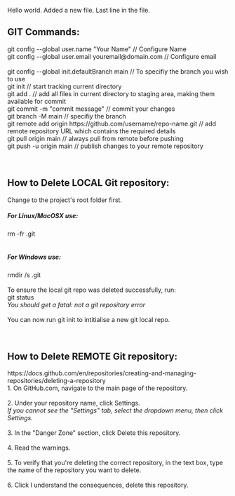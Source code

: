 Hello world.
Added a new file.
Last line in the file.

<h2>GIT Commands:</h2>
git config --global user.name "Your Name"                         // Configure Name<br>
git config --global user.email youremail@domain.com               // Configure email<br>
<br>
git config --global init.defaultBranch main                       // To specifiy the branch you wish to use<br>
git init                                                          // start tracking current directory<br>
git add .                                                         // add all files in current directory to staging area, making them available for commit<br>
git commit -m "commit message"                                    // commit your changes<br>
git branch -M main                                                // specifiy the branch<br>
git remote add origin https://github.com/username/repo-name.git   // add remote repository URL which contains the required details<br>
git pull origin main                                              // always pull from remote before pushing<br>
git push -u origin main                                           // publish changes to your remote repository<br>
<br>
<br>
<h2>How to Delete LOCAL Git repository:</h2>
Change to the project's root folder first.<br>
<h5> For Linux/MacOSX use:</h5>
rm -fr .git<br>
<br>
<h5>For Windows use:</h5>
rmdir /s .git<br>
<br>
To ensure the local git repo was deleted successfully, run:<br>
git status<br>
<em>You should get a  fatal: not a git repository error</em><br>
<br>
You can now run git init to intitialise a new git local repo.<br>
<br>
<br>
<h2>How to Delete REMOTE Git repository:</h2>
https://docs.github.com/en/repositories/creating-and-managing-repositories/deleting-a-repository<br>
1. On GitHub.com, navigate to the main page of the repository.<br>
<br>
2. Under your repository name, click Settings.<br>
<em>If you cannot see the "Settings" tab, select the dropdown menu, then click Settings.</em><br>
<br>
3. In the "Danger Zone" section, click Delete this repository.<br>
<br>
4. Read the warnings.<br>
<br>
5. To verify that you're deleting the correct repository, in the text box, type the name of the repository you want to delete.<br>
<br>
6. Click I understand the consequences, delete this repository.<br>
<br>
